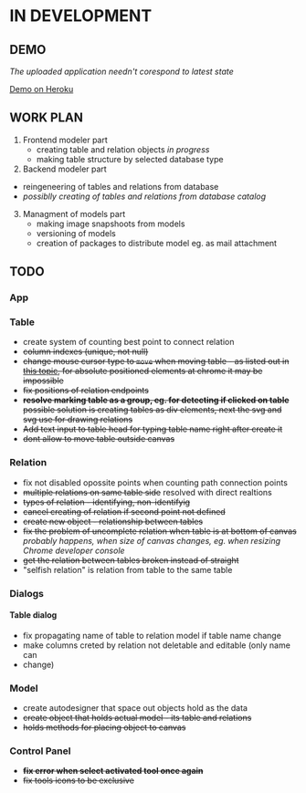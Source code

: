 # IN DEVELOPMENT

## DEMO 

_The uploaded application needn't corespond to latest state_

[Demo on Heroku](http://desolate-peak-6141.herokuapp.com/) 

## WORK PLAN
1. Frontend modeler part
	* creating table and relation objects	_in progress_
	* making table structure by selected database type
2. Backend modeler part
  * reingeneering of tables and relations from database
  * _possiblly creating of tables and relations from  database catalog_
3. Managment of models part
	* making image snapshoots from models
	* versioning of models
	* creation of packages to distribute model eg. as mail attachment

## TODO

### App

### Table
* create system of counting best point to connect relation
* <s>column indexes (unique, not null)</s>
* <s>change mouse cursor type to `move` when moving table - as listed out  in
[this topic](http://stackoverflow.com/questions/8942805/chrome-bug-cursor-changes-on-mouse-down-move/), for absolute positioned elements at chrome it may be impossible</s>
* <s>fix positions of relation endpoints</s>
* <s> __resolve marking table as a group, eg. for detecting if clicked on 
  table__ possible solution is creating tables as div elements, next the
  svg and svg use for drawing relations</s>
* <s>Add text input to table head for typing table name right after create it
  </s>
* <s>dont allow to move table outside canvas</s>

### Relation
* fix not disabled opossite points when counting path connection points
* <s>multiple relations on same table side</s> resolved with direct realtions
* <s>types of relation - identifying, non-identifyig</s>
* <s>cancel creating of relation if second point not defined</s>
* <s>create new object - relationship between tables</s>
* <s>fix the problem of uncomplete relation when table is at bottom of canvas
</s> _probably happens, when size of canvas changes, eg. when resizing Chrome
 developer console_
* <s>get the relation between tables broken instead of straight</s>
* "selfish relation" is relation from table to the same table 

### Dialogs

#### Table dialog
* fix propagating name of table to relation model if table name change
* make columns creted by relation not deletable and editable (only name can
* change)

### Model
* create autodesigner that space out objects hold as the data
* <s>create object that holds actual model - its table and relations</s>
* <s>holds methods for placing object to canvas</s>

### Control Panel
* <s>__fix error when select activated tool once again__</s>
* <s>fix tools icons to be exclusive</s>